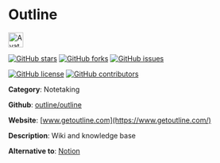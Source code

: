 
# Outline 

<a href="https://www.getoutline.com/"><img src="https://icons.duckduckgo.com/ip3/www.getoutline.com.ico" alt="Avatar" width="30" height="30" /></a>

[![GitHub stars](https://img.shields.io/github/stars/outline/outline.svg?style=social&label=Star&maxAge=2592000)](https://GitHub.com/outline/outline/stargazers/) [![GitHub forks](https://img.shields.io/github/forks/outline/outline.svg?style=social&label=Fork&maxAge=2592000)](https://GitHub.com/outline/outline/network/) [![GitHub issues](https://img.shields.io/github/issues/outline/outline.svg)](https://GitHub.com/Noutline/outline/issues/)

[![GitHub license](https://img.shields.io/github/license/outline/outline.svg)](https://github.com/outline/outline/blob/master/LICENSE) [![GitHub contributors](https://img.shields.io/github/contributors/outline/outline.svg)](https://GitHub.com/outline/outline/graphs/contributors/) 

**Category**: Notetaking

**Github**: [outline/outline](https://github.com/outline/outline)

**Website**: [www.getoutline.com](https://www.getoutline.com/)

**Description**:
Wiki and knowledge base

**Alternative to**: [Notion](https://notion.so)
